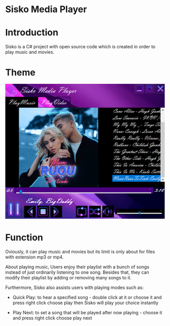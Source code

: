 # Sisko Media Player
# Introduction

Sisko is a C# project with open source code which is created in order to play music and movies.

# Theme

![This what it look like](https://github.com/ShShee/Sisko-Media-Player/blob/master/ScreenShot.png)

# Function

Oviously, it can play music and movies but its limit is only about for files with extension mp3 or mp4.

About playing music, Users enjoy their playlist with a bunch of songs instead of just ordinarily listening to one song. Besides that,
they can modify their playlist by adding or removing  many songs to it. 

Furthermore, Sisko also assists users with playing modes such as:

+ Quick Play: to hear a specified song - double click at it or  choose it  and press right click choose play then Sisko will play your choice instantly

+ Play Next: to set a song that will be played after now playing - choose it and press right click choose play next
